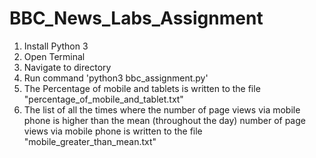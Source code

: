 # BBC_News_Labs_Assignment

1. Install Python 3
2. Open Terminal
3. Navigate to directory
4. Run command 'python3 bbc_assignment.py'
5. The Percentage of mobile and tablets is written to the file "percentage_of_mobile_and_tablet.txt"
6. The list of all the times where the number of page views via mobile phone is higher than the mean (throughout the day) number of page views via mobile phone is written to the file "mobile_greater_than_mean.txt"
